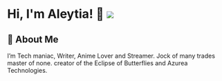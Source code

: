 
# Hi, I'm Aleytia! 👋 ![](https://komarev.com/ghpvc/?username=AleytiaFairlight&color=FF0000)

## 🚀 About Me
I’m  Tech maniac, Writer, Anime Lover and Streamer. Jock of many trades master of none. creator of the Eclipse of Butterflies and Azurea Technologies.
